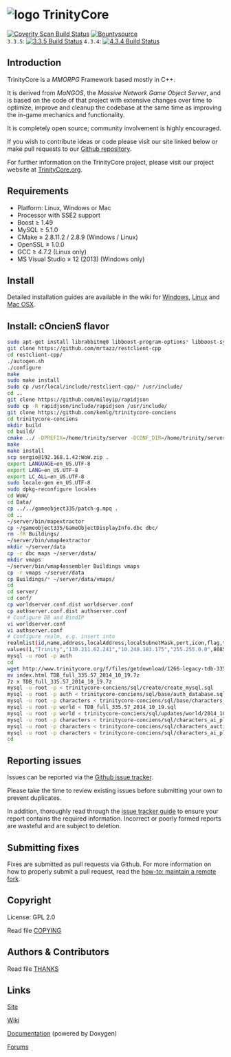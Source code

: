 # ![logo](http://www.trinitycore.org/f/public/style_images/1_trinitycore.png) TrinityCore

[![Coverity Scan Build Status](https://scan.coverity.com/projects/435/badge.svg)](https://scan.coverity.com/projects/435) 
[![Bountysource](https://www.bountysource.com/badge/tracker?tracker_id=1310)](https://www.bountysource.com/trackers/1310-trinity-core?utm_source=1310&utm_medium=shield&utm_campaign=TRACKER_BADGE)  
`3.3.5`: [![3.3.5 Build Status](https://travis-ci.org/TrinityCore/TrinityCore.svg?branch=master)](https://travis-ci.org/TrinityCore/TrinityCore)
`4.3.4`: [![4.3.4 Build Status](https://travis-ci.org/TrinityCore/TrinityCore.svg?branch=4.3.4)](https://travis-ci.org/TrinityCore/TrinityCore)

## Introduction

TrinityCore is a *MMORPG* Framework based mostly in C++.

It is derived from *MaNGOS*, the *Massive Network Game Object Server*, and is
based on the code of that project with extensive changes over time to optimize,
improve and cleanup the codebase at the same time as improving the in-game
mechanics and functionality.

It is completely open source; community involvement is highly encouraged.

If you wish to contribute ideas or code please visit our site linked below or
make pull requests to our [Github repository](https://github.com/TrinityCore/TrinityCore).

For further information on the TrinityCore project, please visit our project
website at [TrinityCore.org](http://www.trinitycore.org).

## Requirements

+ Platform: Linux, Windows or Mac
+ Processor with SSE2 support
+ Boost ≥ 1.49
+ MySQL ≥ 5.1.0
+ CMake ≥ 2.8.11.2 / 2.8.9 (Windows / Linux)
+ OpenSSL ≥ 1.0.0
+ GCC ≥ 4.7.2 (Linux only)
+ MS Visual Studio ≥ 12 (2013) (Windows only)


## Install

Detailed installation guides are available in the wiki for
[Windows](http://collab.kpsn.org/display/tc/Win),
[Linux](http://collab.kpsn.org/display/tc/Linux) and
[Mac OSX](http://collab.kpsn.org/display/tc/Mac).

## Install: cOncienS flavor

```bash
sudo apt-get install librabbitmq0 libboost-program-options* libboost-system* libboost-thread* libcurl4-openssl-dev p7zip-full vim build-essential autoconf libtool gcc g++ make cmake git-core patch wget links zip unzip unrar openssl libssl-dev mysql-server mysql-client libmysqlclient15-dev libmysql++-dev libreadline6-dev libncurses5-dev zlib1g-dev libbz2-dev libjson-spirit-dev libace-dev libncurses5-dev deluge-console deluge git cmake build-essential libssl-dev
git clone https://github.com/mrtazz/restclient-cpp
cd restclient-cpp/
./autogen.sh
./configure
make
sudo make install
sudo cp /usr/local/include/restclient-cpp/* /usr/include/
cd ..
git clone https://github.com/miloyip/rapidjson
sudo cp -R rapidjson/include/rapidjson /usr/include/
git clone https://github.com/kemlg/trinitycore-conciens
cd trinitycore-conciens
mkdir build
cd build/
cmake ../ -DPREFIX=/home/trinity/server -DCONF_DIR=/home/trinity/server/conf -DLIBSDIR=/home/trinity/server/lib  -DUSE_SFMT=1 -DTOOLS=1 -DSCRIPTS=1 -DSERVERS=1 -DWITH_WARNINGS=1
make
make install
scp sergio@192.168.1.42:WoW.zip .
export LANGUAGE=en_US.UTF-8
export LANG=en_US.UTF-8
export LC_ALL=en_US.UTF-8
sudo locale-gen en_US.UTF-8
sudo dpkg-reconfigure locales
cd WoW/
cd Data/
cp ../../gameobject335/patch-g.mpq .
cd ..
~/server/bin/mapextractor
cp ~/gameobject335/GameObjectDisplayInfo.dbc dbc/
rm -fR Buildings/
~/server/bin/vmap4extractor
mkdir ~/server/data
cp -r dbc maps ~/server/data/
mkdir vmaps
~/server/bin/vmap4assembler Buildings vmaps
cp -r vmaps ~/server/data
cp Buildings/* ~/server/data/vmaps/
cd
cd server/
cd conf/
cp worldserver.conf.dist worldserver.conf
cp authserver.conf.dist authserver.conf
# Configure DB and BindIP
vi worldserver.conf
vi authserver.conf
# Configure realm, e.g. insert into
realmlist(id,name,address,localAddress,localSubnetMask,port,icon,flag,timezone,allowedSecurityLevel,population,gamebuild)
values(1,"Trinity","130.211.62.241","10.240.183.175","255.255.0.0",8085,0,2,1,0,0,12340);
mysql -u root -p auth
cd
wget http://www.trinitycore.org/f/files/getdownload/1266-legacy-tdb-335-full/
mv index.html TDB_full_335.57_2014_10_19.7z
7z x TDB_full_335.57_2014_10_19.7z
mysql -u root -p < trinitycore-conciens/sql/create/create_mysql.sql
mysql -u root -p auth < trinitycore-conciens/sql/base/auth_database.sql 
mysql -u root -p characters < trinitycore-conciens/sql/base/characters_database.sql 
mysql -u root -p world < TDB_full_335.57_2014_10_19.sql
mysql -u root -p world < trinitycore-conciens/sql/updates/world/2014_10*.sql
mysql -u root -p characters < trinitycore-conciens/sql/characters_ai_playerbot.sql
mysql -u root -p characters < trinitycore-conciens/sql/characters_auctionhousebot.sql
mysql -u root -p characters < trinitycore-conciens/sql/characters_ai_playerbot_names.sql
cd
```

## Reporting issues

Issues can be reported via the [Github issue tracker](https://github.com/TrinityCore/TrinityCore/issues?labels=Branch-3.3.5a).

Please take the time to review existing issues before submitting your own to
prevent duplicates.

In addition, thoroughly read through the [issue tracker guide](http://www.trinitycore.org/f/topic/37-the-trinitycore-issuetracker-and-you/) to ensure
your report contains the required information. Incorrect or poorly formed
reports are wasteful and are subject to deletion.


## Submitting fixes

Fixes are submitted as pull requests via Github. For more information on how to
properly submit a pull request, read the [how-to: maintain a remote fork](http://www.trinitycore.org/f/topic/6037-howto-maintain-a-remote-fork-for-pull-requests-tortoisegit/).


## Copyright

License: GPL 2.0

Read file [COPYING](COPYING)


## Authors &amp; Contributors

Read file [THANKS](THANKS)


## Links

[Site](http://www.trinitycore.org)

[Wiki](http://trinitycore.info)

[Documentation](http://www.trinitycore.net) (powered by Doxygen)

[Forums](http://www.trinitycore.org/f/)
